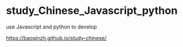 # study_Chinese_Javascript_python
use Javascript and python to develop

https://baoqinzh.github.io/study-chinese/
